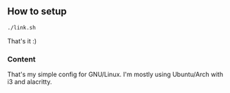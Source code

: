## How to setup

```bash 
./link.sh
```
That's it :)

### Content

That's my simple config for GNU/Linux. I'm mostly using Ubuntu/Arch with i3 and alacritty.
